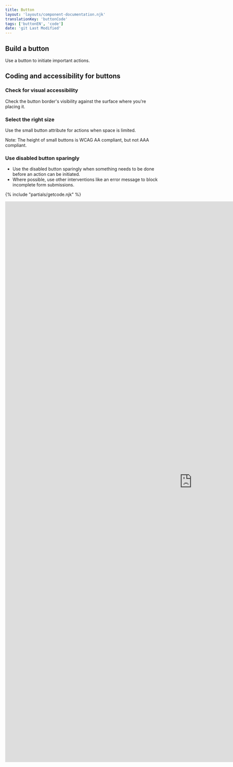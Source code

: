 ```yaml
---
title: Button
layout: 'layouts/component-documentation.njk'
translationKey: 'buttonCode'
tags: ['buttonEN', 'code']
date: 'git Last Modified'
---
```


## Build a button

Use a button to initiate important actions.

## Coding and accessibility for buttons

### Check for visual accessibility

Check the button border's visibility against the surface where you're placing it.

### Select the right size

Use the small button attribute for actions when space is limited.

Note: The height of small buttons is WCAG AA compliant, but not AAA compliant.

### Use disabled button sparingly

- Use the disabled button sparingly when something needs to be done before an action can be initiated.
- Where possible, use other interventions like an error message to block incomplete form submissions.

{% include "partials/getcode.njk" %}

<iframe
  title="Overview of gcds-button properties and events."
  src="https://cds-snc.github.io/gcds-components/iframe.html?viewMode=docs&demo=true&singleStory=true&id=components-button--events-properties&lang=en"
  width="1200"
  height="1800"
  style="display: block; margin: 0 auto;"
  frameBorder="0"
  allow="clipboard-write"
></iframe>
